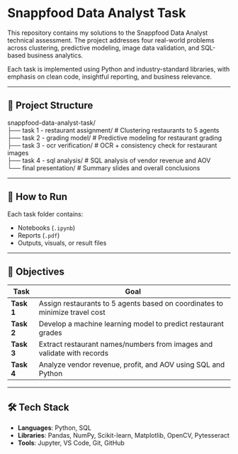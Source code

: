 # Snappfood Data Analyst Task

This repository contains my solutions to the Snappfood Data Analyst technical assessment. The project addresses four real-world problems across clustering, predictive modeling, image data validation, and SQL-based business analytics.

Each task is implemented using Python and industry-standard libraries, with emphasis on clean code, insightful reporting, and business relevance.

---

## 📁 Project Structure

snappfood-data-analyst-task/<br>
├── task 1 - restaurant assignment/   # Clustering restaurants to 5 agents<br>
├── task 2 - grading model/           # Predictive modeling for restaurant grading<br>
├── task 3 - ocr verification/        # OCR + consistency check for restaurant images<br>
├── task 4 - sql analysis/            # SQL analysis of vendor revenue and AOV<br>
└── final presentation/               # Summary slides and overall conclusions<br>

---

## 🚀 How to Run

Each task folder contains:
- Notebooks (`.ipynb`)
- Reports (`.pdf`)
- Outputs, visuals, or result files

---

## 🧠 Objectives

| Task       | Goal                                                                        |
| ---------- | --------------------------------------------------------------------------- |
| **Task 1** | Assign restaurants to 5 agents based on coordinates to minimize travel cost |
| **Task 2** | Develop a machine learning model to predict restaurant grades               |
| **Task 3** | Extract restaurant names/numbers from images and validate with records      |
| **Task 4** | Analyze vendor revenue, profit, and AOV using SQL and Python                |

---

## 🛠️ Tech Stack

* **Languages**: Python, SQL
* **Libraries**: Pandas, NumPy, Scikit-learn, Matplotlib, OpenCV, Pytesseract
* **Tools**: Jupyter, VS Code, Git, GitHub
